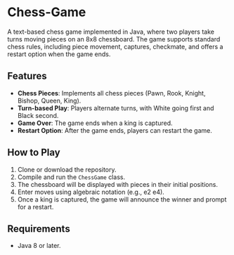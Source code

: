# Chess-Game


A text-based chess game implemented in Java, where two players take turns moving pieces on an 8x8 chessboard. The game supports standard chess rules, including piece movement, captures, checkmate, and offers a restart option when the game ends.

## Features

- **Chess Pieces**: Implements all chess pieces (Pawn, Rook, Knight, Bishop, Queen, King).
- **Turn-based Play**: Players alternate turns, with White going first and Black second.
- **Game Over**: The game ends when a king is captured.
- **Restart Option**: After the game ends, players can restart the game.

## How to Play

1. Clone or download the repository.
2. Compile and run the `ChessGame` class.
3. The chessboard will be displayed with pieces in their initial positions.
4. Enter moves using algebraic notation (e.g., e2 e4).
5. Once a king is captured, the game will announce the winner and prompt for a restart.

## Requirements

- Java 8 or later.
